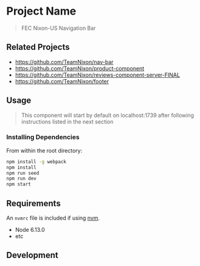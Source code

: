 # Project Name

> FEC Nixon-US Navigation Bar

## Related Projects

  - https://github.com/TeamNixon/nav-bar
  - https://github.com/TeamNixon/product-component
  - https://github.com/TeamNixon/reviews-component-server-FINAL
  - https://github.com/TeamNixon/footer


## Usage

> This component will start by default on localhost:1739 after following instructions listed in the next section 

### Installing Dependencies

From within the root directory:

```sh
npm install -g webpack
npm install
npm run seed
npm run dev
npm start
```



## Requirements

An `nvmrc` file is included if using [nvm](https://github.com/creationix/nvm).

- Node 6.13.0
- etc

## Development

